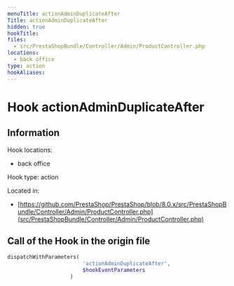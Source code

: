```yaml
---
menuTitle: actionAdminDuplicateAfter
Title: actionAdminDuplicateAfter
hidden: true
hookTitle: 
files:
  - src/PrestaShopBundle/Controller/Admin/ProductController.php
locations:
  - back office
type: action
hookAliases:
---
```


# Hook actionAdminDuplicateAfter

## Information

Hook locations: 
  - back office

Hook type: action

Located in: 
  - [https://github.com/PrestaShop/PrestaShop/blob/8.0.x/src/PrestaShopBundle/Controller/Admin/ProductController.php](src/PrestaShopBundle/Controller/Admin/ProductController.php)

## Call of the Hook in the origin file

```php
dispatchWithParameters(
                        'actionAdminDuplicateAfter',
                        $hookEventParameters
                    )
```